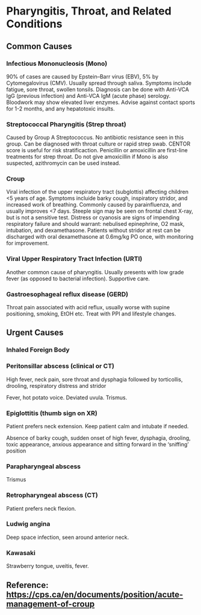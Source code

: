 # Pharyngitis, Throat, and Related Conditions

## Common Causes

### Infectious Mononucleosis (Mono)
90% of cases are caused by Epstein–Barr virus (EBV), 5% by Cytomegalovirus (CMV). Usually spread through saliva. Symptoms include fatigue, sore throat, swollen tonsils. Diagnosis can be done with Anti-VCA IgG (previous infection) and Anti-VCA IgM (acute phase) serology. Bloodwork may show elevated liver enzymes. Advise against contact sports for 1-2 months, and any hepatotoxic insults. 

### Streptococcal  Pharyngitis (Strep throat)
Caused by Group A Streptococcus. No antibiotic resistance seen in this group. Can be diagnosed with throat culture or rapid strep swab. CENTOR score is useful for risk stratificaction. Penicillin or amoxicillin are first-line treatments for strep throat. Do not give amoxicillin if Mono is also suspected, azithromycin can be used instead.

### Croup
Viral infection of the upper respiratory tract (subglottis) affecting children <5 years of age. Symptoms incluide barky cough, inspiratory stridor, and increased work of breathing. Commonly caused by parainfluenza, and usually improves <7 days. Steeple sign may be seen on frontal chest X-ray, but is not a sensitive test. Distress or cyanosis are signs of impending respiratory failure and should warrant: nebulised epinephrine, O2 mask, intubation, and dexamethasone. Patients without stridor at rest can be discharged with oral dexamethasone at 0.6mg/kg PO once, with monitoring for improvement.

### Viral Upper Respiratory Tract Infection (URTI)
Another common cause of pharyngitis. Usually presents with low grade fever (as opposed to bacterial infection). Supportive care.

### Gastroesophageal reflux disease (GERD)
Throat pain associated with acid reflux, usually worse with supine positioning, smoking, EtOH etc. Treat with PPI and lifestyle changes.


## Urgent Causes
### Inhaled Foreign Body

### Peritonsillar abscess (clinical or CT)
High fever, neck pain, sore throat and dysphagia followed by torticollis, drooling, respiratory distress and stridor

Fever, hot potato voice. Deviated uvula. Trismus.

### Epiglottitis (thumb sign on XR)
Patient prefers neck extension. Keep patient calm and intubate if needed.

Absence of barky cough, sudden onset of high fever, dysphagia, drooling, toxic appearance, anxious appearance and sitting forward in the ‘sniffing’ position

### Parapharyngeal abscess
Trismus

### Retropharyngeal abscess (CT)
Patient prefers neck flexion.

### Ludwig angina
Deep space infection, seen around anterior neck.

### Kawasaki
Strawberry tongue, uveitis, fever.


## Reference: https://cps.ca/en/documents/position/acute-management-of-croup
